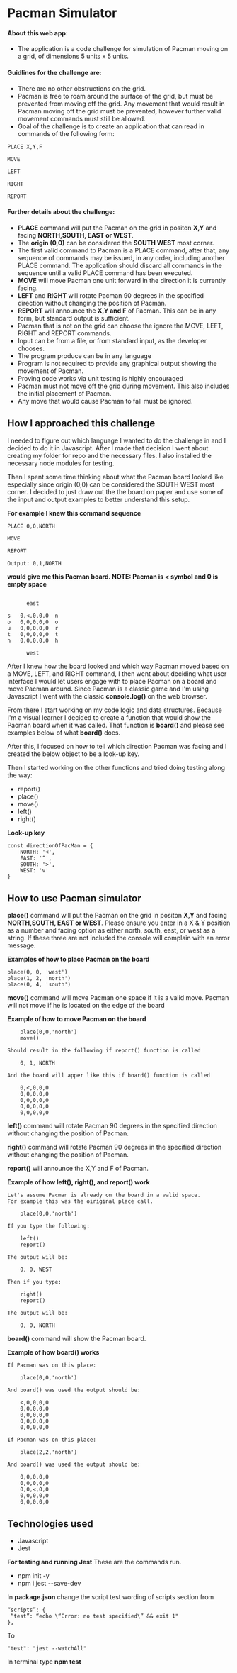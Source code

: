 # Pacman Simulator

#### About this web app:

- The application is a code challenge for simulation of Pacman moving on a grid, of dimensions 5 units x 5 units.

#### Guidlines for the challenge are:
- There are no other obstructions on the grid.
- Pacman is free to roam around the surface of the grid, but must be prevented from moving off the grid. Any movement that would result in Pacman moving off the grid must be prevented, however further valid movement commands must still be allowed.
- Goal of the challenge is to create an application that can read in commands of the following form:

```
PLACE X,Y,F

MOVE

LEFT

RIGHT

REPORT
```

#### Further details about the challenge:
- **PLACE** command will put the Pacman on the grid in positon **X,Y** and facing **NORTH,SOUTH, EAST or WEST**.
- The **origin (0,0)** can be considered the **SOUTH WEST** most corner.
- The first valid command to Pacman is a PLACE command, after that, any sequence of commands may be issued, in any order, including another PLACE command. The application should discard all commands in the sequence until a valid PLACE command has been executed.
- **MOVE** will move Pacman one unit forward in the direction it is currently facing.
- **LEFT** and **RIGHT** will rotate Pacman 90 degrees in the specified direction without changing the position of Pacman.
- **REPORT** will announce the **X,Y and F** of Pacman. This can be in any form, but standard output is sufficient.
- Pacman that is not on the grid can choose the ignore the MOVE, LEFT, RIGHT and REPORT commands.
- Input can be from a file, or from standard input, as the developer chooses.
- The program produce can be in any language
- Program is not required to provide any graphical output showing the movement of Pacman.
- Proving code works via unit testing is highly encouraged
- Pacman must not move off the grid during movement. This also includes the initial placement of Pacman.
- Any move that would cause Pacman to fall must be ignored.

## How I approached this challenge
I needed to figure out which language I wanted to do the challenge in and I decided to do it in Javascript.  After I made that decision I went about creating my folder for repo and the necessary files. I also installed the necessary node modules for testing.

Then I spent some time thinking about what the Pacman board looked like especially since origin (0,0) can be considered the SOUTH WEST most corner.  I decided to just draw out the the board on paper and use some of the input and output examples to better understand this setup.

**For example I knew this command sequence**
```
PLACE 0,0,NORTH

MOVE

REPORT

Output: 0,1,NORTH
```

**would give me this Pacman board.  NOTE: Pacman is < symbol and 0 is empty space**
```

      east

s   0,<,0,0,0  n
o   0,0,0,0,0  o
u   0,0,0,0,0  r
t   0,0,0,0,0  t
h   0,0,0,0,0  h

      west
```

After I knew how the board looked and which way Pacman moved based on a MOVE, LEFT, and RIGHT command, I then went about deciding what user interface I would let users engage with to place Pacman on a board and move Pacman around.  Since Pacman is a classic game and I'm using Javascript I went with the classic **console.log()** on the web browser.

From there I start working on my code logic and data structures.  Because I'm a visual learner I decided to create a function that would show the Pacman board when it was called.  That function is **board()** and please see examples below of what **board()** does.

After this, I focused on how to tell which direction Pacman was facing and I created the below object to be a look-up key.

Then I started working on the other functions and tried doing testing along the way:
- report()
- place()
- move()
- left()
- right()

**Look-up key**
```
const directionOfPacMan = {
    NORTH: '<',
    EAST: '^',
    SOUTH: '>',
    WEST: 'v'
}
```

## How to use Pacman simulator

**place()** command will put the Pacman on the grid in positon **X,Y** and facing **NORTH,SOUTH, EAST or WEST**.
Please ensure you enter in a X & Y position as a number and facing option as either north, south, east, or west as a string.  If these three are not included the console will complain with an error message.

**Examples of how to place Pacman on the board**

```
place(0, 0, 'west') 
place(1, 2, 'north') 
place(0, 4, 'south')
```

**move()** command will move Pacman one space if it is a valid move.  Pacman will not move if he is located on the edge of the board

**Example of how to move Pacman on the board**
```
    place(0,0,'north')
    move()

Should result in the following if report() function is called

    0, 1, NORTH

And the board will apper like this if board() function is called

    0,<,0,0,0
    0,0,0,0,0
    0,0,0,0,0
    0,0,0,0,0
    0,0,0,0,0

```

**left()** command will rotate Pacman 90 degrees in the specified direction without changing the position of Pacman.

**right()** command will rotate Pacman 90 degrees in the specified direction without changing the position of Pacman.

**report()** will announce the X,Y and F of Pacman.

**Example of how left(), right(), and report() work**

```
Let's assume Pacman is already on the board in a valid space.
For example this was the oiriginal place call.

    place(0,0,'north')

If you type the following:

    left()
    report()

The output will be:

    0, 0, WEST

Then if you type:

    right()
    report()

The output will be:

    0, 0, NORTH

```

**board()** command will show the Pacman board.

**Example of how board() works**

```
If Pacman was on this place:

    place(0,0,'north')

And board() was used the output should be:

    <,0,0,0,0
    0,0,0,0,0
    0,0,0,0,0
    0,0,0,0,0
    0,0,0,0,0

If Pacman was on this place:

    place(2,2,'north')

And board() was used the output should be:

    0,0,0,0,0
    0,0,0,0,0
    0,0,<,0,0
    0,0,0,0,0
    0,0,0,0,0

```

## Technologies used
- Javascript
- Jest

**For testing and running Jest**
These are the commands run.
- npm init -y
- npm i jest --save-dev

In **package.json** change the script test wording of scripts section
from
```
“scripts”: {
 “test”: “echo \“Error: no test specified\” && exit 1"
},
```

To
```
"test": "jest --watchAll"
```

In terminal type **npm test**
